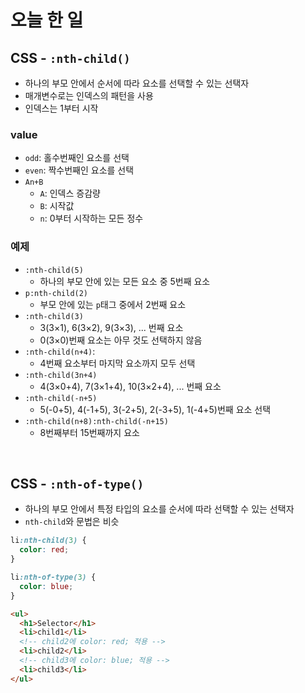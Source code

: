 # 오늘 한 일
## CSS - `:nth-child()`
- 하나의 부모 안에서 순서에 따라 요소를 선택할 수 있는 선택자
- 매개변수로는 인덱스의 패턴을 사용
- 인덱스는 1부터 시작
### value
- `odd`: 홀수번째인 요소를 선택
- `even`: 짝수번째인 요소를 선택
- `An+B`
  - `A`: 인덱스 증감량
  - `B`: 시작값
  - `n`: 0부터 시작하는 모든 정수

### 예제
- `:nth-child(5)`
  - 하나의 부모 안에 있는 모든 요소 중 5번째 요소
- `p:nth-child(2)`
  - 부모 안에 있는 `p`태그 중에서 2번째 요소
- `:nth-child(3)`
  - 3(3×1), 6(3×2), 9(3×3), ... 번째 요소
  - 0(3×0)번째 요소는 아무 것도 선택하지 않음
- `:nth-child(n+4)`:
  - 4번째 요소부터 마지막 요소까지 모두 선택
- `:nth-child(3n+4)`
  - 4(3×0+4), 7(3×1+4), 10(3×2+4), ... 번째 요소
- `:nth-child(-n+5)`
  - 5(-0+5), 4(-1+5), 3(-2+5), 2(-3+5), 1(-4+5)번째 요소 선택
- `:nth-child(n+8):nth-child(-n+15)`
  - 8번째부터 15번째까지 요소

<br>

## CSS - `:nth-of-type()`
- 하나의 부모 안에서 특정 타입의 요소를 순서에 따라 선택할 수 있는 선택자
- `nth-child`와 문법은 비슷
```css
li:nth-child(3) {
  color: red;
}

li:nth-of-type(3) {
  color: blue;
}
```
```html
<ul>
  <h1>Selector</h1>
  <li>child1</li>
  <!-- child2에 color: red; 적용 -->
  <li>child2</li>
  <!-- child3에 color: blue; 적용 -->
  <li>child3</li>
</ul>
```